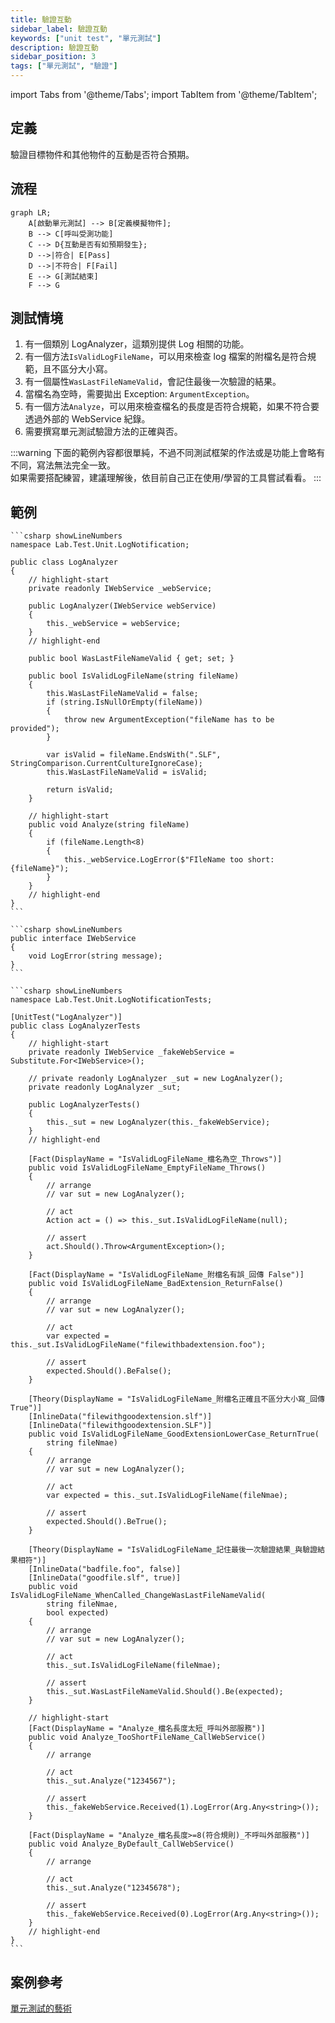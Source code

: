 ```yaml
---
title: 驗證互動
sidebar_label: 驗證互動
keywords: ["unit test", "單元測試"]
description: 驗證互動
sidebar_position: 3
tags: ["單元測試", "驗證"]
---
```


import Tabs from '@theme/Tabs';
import TabItem from '@theme/TabItem';

## 定義
驗證目標物件和其他物件的互動是否符合預期。

## 流程
```mermaid
graph LR;
    A[啟動單元測試] --> B[定義模擬物件];
    B --> C[呼叫受測功能]
    C --> D{互動是否有如預期發生};
    D -->|符合| E[Pass]
    D -->|不符合| F[Fail]
    E --> G[測試結束]
    F --> G
```
## 測試情境

1. 有一個類別 LogAnalyzer，這類別提供 Log 相關的功能。
2. 有一個方法`IsValidLogFileName`，可以用來檢查 log 檔案的附檔名是符合規範，且不區分大小寫。
3. 有一個屬性`WasLastFileNameValid`，會記住最後一次驗證的結果。
4. 當檔名為空時，需要拋出 Exception: `ArgumentException`。
5. 有一個方法`Analyze`，可以用來檢查檔名的長度是否符合規範，如果不符合要透過外部的 WebService 紀錄。
6. 需要撰寫單元測試驗證方法的正確與否。

:::warning
下面的範例內容都很單純，不過不同測試框架的作法或是功能上會略有不同，寫法無法完全一致。  
如果需要搭配練習，建議理解後，依目前自己正在使用/學習的工具嘗試看看。
:::

## 範例

<Tabs>
  <TabItem value="LogAnalyzer" label="LogAnalyzer" default>

    ```csharp showLineNumbers
    namespace Lab.Test.Unit.LogNotification;

    public class LogAnalyzer
    {
        // highlight-start
        private readonly IWebService _webService;

        public LogAnalyzer(IWebService webService)
        {
            this._webService = webService;
        }
        // highlight-end

        public bool WasLastFileNameValid { get; set; }

        public bool IsValidLogFileName(string fileName)
        {
            this.WasLastFileNameValid = false;
            if (string.IsNullOrEmpty(fileName))
            {
                throw new ArgumentException("fileName has to be provided");
            }

            var isValid = fileName.EndsWith(".SLF", StringComparison.CurrentCultureIgnoreCase);
            this.WasLastFileNameValid = isValid;

            return isValid;
        }

        // highlight-start
        public void Analyze(string fileName)
        {
            if (fileName.Length<8)
            {
                this._webService.LogError($"FIleName too short: {fileName}");
            }
        }
        // highlight-end
    }
    ```
  </TabItem>

  <TabItem value="IWebService" label="IWebService">

    ```csharp showLineNumbers
    public interface IWebService
    {
        void LogError(string message);
    }
    ```
  </TabItem>

  <TabItem value="LogAnalyzerTests" label="LogAnalyzerTests">

    ```csharp showLineNumbers
    namespace Lab.Test.Unit.LogNotificationTests;

    [UnitTest("LogAnalyzer")]
    public class LogAnalyzerTests
    {
        // highlight-start
        private readonly IWebService _fakeWebService = Substitute.For<IWebService>();

        // private readonly LogAnalyzer _sut = new LogAnalyzer();
        private readonly LogAnalyzer _sut;

        public LogAnalyzerTests()
        {
            this._sut = new LogAnalyzer(this._fakeWebService);
        }
        // highlight-end

        [Fact(DisplayName = "IsValidLogFileName_檔名為空_Throws")]
        public void IsValidLogFileName_EmptyFileName_Throws()
        {
            // arrange
            // var sut = new LogAnalyzer();

            // act
            Action act = () => this._sut.IsValidLogFileName(null);

            // assert
            act.Should().Throw<ArgumentException>();
        }

        [Fact(DisplayName = "IsValidLogFileName_附檔名有誤_回傳 False")]
        public void IsValidLogFileName_BadExtension_ReturnFalse()
        {
            // arrange
            // var sut = new LogAnalyzer();

            // act
            var expected = this._sut.IsValidLogFileName("filewithbadextension.foo");

            // assert
            expected.Should().BeFalse();
        }

        [Theory(DisplayName = "IsValidLogFileName_附檔名正確且不區分大小寫_回傳 True")]
        [InlineData("filewithgoodextension.slf")]
        [InlineData("filewithgoodextension.SLF")]
        public void IsValidLogFileName_GoodExtensionLowerCase_ReturnTrue(
            string fileNmae)
        {
            // arrange
            // var sut = new LogAnalyzer();

            // act
            var expected = this._sut.IsValidLogFileName(fileNmae);

            // assert
            expected.Should().BeTrue();
        }

        [Theory(DisplayName = "IsValidLogFileName_記住最後一次驗證結果_與驗證結果相符")]
        [InlineData("badfile.foo", false)]
        [InlineData("goodfile.slf", true)]
        public void IsValidLogFileName_WhenCalled_ChangeWasLastFileNameValid(
            string fileNmae,
            bool expected)
        {
            // arrange
            // var sut = new LogAnalyzer();

            // act
            this._sut.IsValidLogFileName(fileNmae);

            // assert
            this._sut.WasLastFileNameValid.Should().Be(expected);
        }

        // highlight-start
        [Fact(DisplayName = "Analyze_檔名長度太短_呼叫外部服務")]
        public void Analyze_TooShortFileName_CallWebService()
        {
            // arrange

            // act
            this._sut.Analyze("1234567");

            // assert
            this._fakeWebService.Received(1).LogError(Arg.Any<string>());
        }

        [Fact(DisplayName = "Analyze_檔名長度>=8(符合規則)_不呼叫外部服務")]
        public void Analyze_ByDefault_CallWebService()
        {
            // arrange

            // act
            this._sut.Analyze("12345678");

            // assert
            this._fakeWebService.Received(0).LogError(Arg.Any<string>());
        }
        // highlight-end
    }
    ```
  </TabItem>
</Tabs>

## 案例參考
[單元測試的藝術](https://www.tenlong.com.tw/products/9789864342471?list_name=c-unit-test)